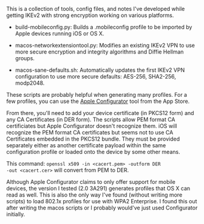 This is a collection of tools, config files, and notes I've developed
while getting IKEv2 with strong encryption working on various platforms.

- build-mobileconfig.py: Builds a .mobileconfig profile to be imported by
  Apple devices running iOS or OS X.

- macos-networkextensiontool.py: Modifies an existing IKEv2 VPN to use
  more secure encryption and integrity algorithms and Diffie Hellman groups.

- macos-sane-defaults.sh: Automatically updates the first IKEv2 VPN
  configuration to use more secure defaults: AES-256, SHA2-256, modp2048.

These scripts are probably helpful when generating many profiles.  For a few
profiles, you can use the [Apple Configurator](https://itunes.apple.com/us/app/apple-configurator-2/id1037126344?mt=12) tool from the App Store.

From there, you'll need to add your device certificate (in PKCS12 form) and
any CA Certificates (in DER form).  The scripts allow PEM format CA
certificiates but Apple Configurator doesn't recognize them.  iOS will
recognize the PEM format CA certificates but seems not to use CA Certificates
embedded in the PKCS12 bundle.  They must be provided separately either
as another certificate payload within the same configuration profile or
loaded onto the device by some other means.

This command:
<code>openssl x509 -in &lt;cacert.pem&gt; -outform DER -out &lt;cacert.cer&gt;</code> will convert from PEM to DER.

Although Apple Configurator claims to only offer support for mobile devices,
the version I tested (2.0 3A291) generates profiles that OS X can read as
well.  This is also the only way I've found (without writing more scripts)
to load 802.1x profiles for use with WPA2 Enterprise.  I found this out
after writing the macos scripts or I probably would've just used
Configurator initially.
